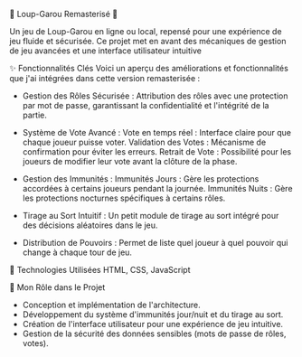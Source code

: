 🐺 Loup-Garou Remasterisé 🐺

Un jeu de Loup-Garou en ligne ou local, repensé pour une expérience de jeu fluide et sécurisée. 
Ce projet met en avant des mécaniques de gestion de jeu avancées et une interface utilisateur intuitive

✨ Fonctionnalités Clés
Voici un aperçu des améliorations et fonctionnalités que j'ai intégrées dans cette version remasterisée :
- Gestion des Rôles Sécurisée :
Attribution des rôles avec une protection par mot de passe, garantissant la confidentialité et l'intégrité de la partie.

- Système de Vote Avancé :
Vote en temps réel : Interface claire pour que chaque joueur puisse voter.
Validation des Votes : Mécanisme de confirmation pour éviter les erreurs.
Retrait de Vote : Possibilité pour les joueurs de modifier leur vote avant la clôture de la phase.

- Gestion des Immunités :
Immunités Jours : Gère les protections accordées à certains joueurs pendant la journée.
Immunités Nuits : Gère les protections nocturnes spécifiques à certains rôles.

- Tirage au Sort Intuitif : Un petit module de tirage au sort intégré pour des décisions aléatoires dans le jeu.

- Distribution de Pouvoirs : Permet de liste quel joueur à quel pouvoir qui change à chaque tour de jeu.

🚀 Technologies Utilisées
HTML, CSS, JavaScript

📝 Mon Rôle dans le Projet
- Conception et implémentation de l'architecture.
- Développement du système d'immunités jour/nuit et du tirage au sort.
- Création de l'interface utilisateur pour une expérience de jeu intuitive.
- Gestion de la sécurité des données sensibles (mots de passe de rôles, votes).
